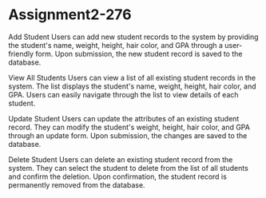 # Assignment2-276
Add Student
Users can add new student records to the system by providing the student's name, weight, height, hair color, and GPA through a user-friendly form. Upon submission, the new student record is saved to the database.

View All Students
Users can view a list of all existing student records in the system. The list displays the student's name, weight, height, hair color, and GPA. Users can easily navigate through the list to view details of each student.

Update Student
Users can update the attributes of an existing student record. They can modify the student's weight, height, hair color, and GPA through an update form. Upon submission, the changes are saved to the database.

Delete Student
Users can delete an existing student record from the system. They can select the student to delete from the list of all students and confirm the deletion. Upon confirmation, the student record is permanently removed from the database.
